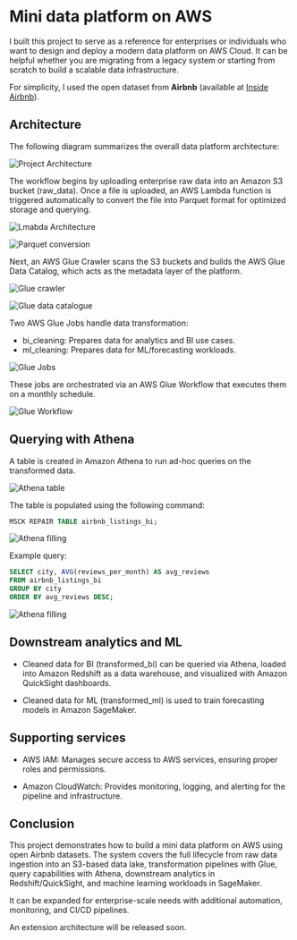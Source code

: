 # Mini data platform on AWS

I built this project to serve as a reference for enterprises or individuals who want to design and deploy a modern data platform on AWS Cloud. It can be helpful whether you are migrating from a legacy system or starting from scratch to build a scalable data infrastructure.

For simplicity, I used the open dataset from **Airbnb** (available at [Inside Airbnb](https://insideairbnb.com/get-the-data)).

## Architecture

The following diagram summarizes the overall data platform architecture:

![Project Architecture](screenshots/project_arch.png)


The workflow begins by uploading enterprise raw data into an Amazon S3 bucket (raw_data). Once a file is uploaded, an AWS Lambda function is triggered automatically to convert the file into Parquet format for optimized storage and querying.

![Lmabda Architecture](screenshots/lambda_arch.png)

![Parquet conversion](screenshots/parquet_conversion.png)


Next, an AWS Glue Crawler scans the S3 buckets and builds the AWS Glue Data Catalog, which acts as the metadata layer of the platform.

![Glue crawler](screenshots/glue_crawler.png)

![Glue data catalogue](screenshots/raw-glue-data-catalogue.png)

Two AWS Glue Jobs handle data transformation:

- bi_cleaning: Prepares data for analytics and BI use cases.
- ml_cleaning: Prepares data for ML/forecasting workloads.

![Glue Jobs](screenshots/glue_jobs.png)

These jobs are orchestrated via an AWS Glue Workflow that executes them on a monthly schedule.

![Glue Workflow](screenshots/glue_bi_ml_workflow.png)


## Querying with Athena

A table is created in Amazon Athena to run ad-hoc queries on the transformed data.

![Athena table](screenshots/athena_table_ceation.png)

The table is populated using the following command:


```sql
MSCK REPAIR TABLE airbnb_listings_bi;
```

![Athena filling](screenshots/filling_athena_table.png)


Example query:

```sql
SELECT city, AVG(reviews_per_month) AS avg_reviews
FROM airbnb_listings_bi
GROUP BY city
ORDER BY avg_reviews DESC;
```

![Athena filling](screenshots/Cities_highest_avg_reviews_per_month_QUERY_athena.png)


## Downstream analytics and ML

- Cleaned data for BI (transformed_bi) can be queried via Athena, loaded into Amazon Redshift as a data warehouse, and visualized with Amazon QuickSight dashboards.

- Cleaned data for ML (transformed_ml) is used to train forecasting models in Amazon SageMaker.

## Supporting services

- AWS IAM: Manages secure access to AWS services, ensuring proper roles and permissions.

- Amazon CloudWatch: Provides monitoring, logging, and alerting for the pipeline and infrastructure.

## Conclusion

This project demonstrates how to build a mini data platform on AWS using open Airbnb datasets. The system covers the full lifecycle from raw data ingestion into an S3-based data lake, transformation pipelines with Glue, query capabilities with Athena, downstream analytics in Redshift/QuickSight, and machine learning workloads in SageMaker.

It can be expanded for enterprise-scale needs with additional automation, monitoring, and CI/CD pipelines.

An extension architecture will be released soon.
